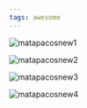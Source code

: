 ```yaml
---
tags: awesome
---
```


![matapacosnew1](https://raw.githubusercontent.com/muneer78/muneer78.github.io/master/images/matapacosnew1.jpeg)

![matapacosnew2](https://raw.githubusercontent.com/muneer78/muneer78.github.io/master/images/matapacosnew2.jpeg)

![matapacosnew3](https://raw.githubusercontent.com/muneer78/muneer78.github.io/master/images/matapacosnew3.jpeg)

![matapacosnew4](https://raw.githubusercontent.com/muneer78/muneer78.github.io/master/images/matapacosnew4.jpeg) 

